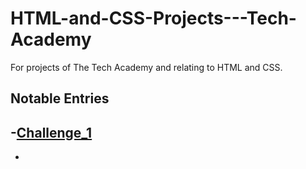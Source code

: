 # HTML-and-CSS-Projects---Tech-Academy
For projects of The Tech Academy and relating to HTML and CSS.
## Notable Entries
-[Challenge_1](file:///C:/Users/Jacinta/Documents/GitHub/HTML-and-CSS-Projects---Tech-Academy/Basic_HTML_and_CSS/CHALLENGE_1.html)
-
-
